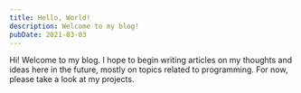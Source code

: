 ```yaml
---
title: Hello, World!
description: Welcome to my blog!
pubDate: 2021-03-03
---
```


Hi! Welcome to my blog. I hope to begin writing articles on my thoughts and ideas here in the future, mostly on topics related to programming. For now, please take a look at my projects.
